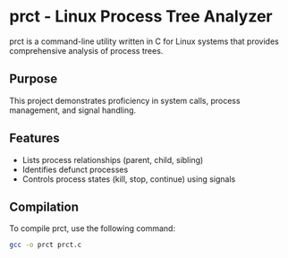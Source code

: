 # prct - Linux Process Tree Analyzer

prct is a command-line utility written in C for Linux systems that provides comprehensive analysis of process trees.

## Purpose

This project  demonstrates proficiency in system calls, process management, and signal handling.

## Features

*   Lists process relationships (parent, child, sibling)
*   Identifies defunct processes
*   Controls process states (kill, stop, continue) using signals

## Compilation

To compile prct, use the following command:

```bash
gcc -o prct prct.c
